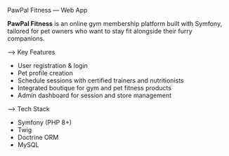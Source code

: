  PawPal Fitness — Web App 

**PawPal Fitness** is an online gym membership platform built with Symfony, tailored for pet owners who want to stay fit alongside their furry companions.

--> Key Features
- User registration & login
- Pet profile creation
- Schedule sessions with certified trainers and nutritionists
- Integrated boutique for gym and pet fitness products
- Admin dashboard for session and store management

--> Tech Stack
- Symfony (PHP 8+)
- Twig
- Doctrine ORM
- MySQL

